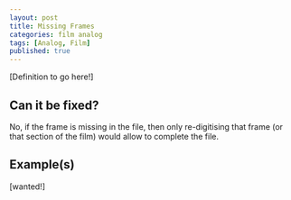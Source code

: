 ```yaml
---
layout: post
title: Missing Frames
categories: film analog
tags: [Analog, Film]
published: true
---
```


[Definition to go here!]

## Can it be fixed?

No, if the frame is missing in the file, then only re-digitising that frame (or that section of the film) would allow to complete the file.

## Example(s)

[wanted!]

